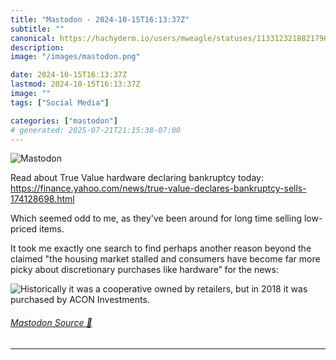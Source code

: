 ```yaml
---
title: "Mastodon - 2024-10-15T16:13:37Z"
subtitle: ""
canonical: https://hachyderm.io/users/mweagle/statuses/113312321882179642
description:
image: "/images/mastodon.png"

date: 2024-10-15T16:13:37Z
lastmod: 2024-10-15T16:13:37Z
image: ""
tags: ["Social Media"]

categories: ["mastodon"]
# generated: 2025-07-21T21:15:38-07:00
---
```

![Mastodon](/images/mastodon.png)

<p>Read about True Value hardware declaring bankruptcy today: <a href="https://finance.yahoo.com/news/true-value-declares-bankruptcy-sells-174128698.html" target="_blank" rel="nofollow noopener noreferrer" translate="no"><span class="invisible">https://</span><span class="ellipsis">finance.yahoo.com/news/true-va</span><span class="invisible">lue-declares-bankruptcy-sells-174128698.html</span></a> </p><p>Which seemed odd to me, as they&#39;ve been around for long time selling low-priced items.  </p><p>It took me exactly one search to find perhaps another reason beyond the claimed &quot;the housing market stalled and consumers have become far more picky about discretionary purchases like hardware” for the news:</p>

![Historically it was a cooperative owned by retailers, but in 2018 it was purchased by
ACON Investments. ](3e905cb32bf1a450.png)

###### [Mastodon Source 🐘](https://hachyderm.io/@mweagle/113312321882179642)

___
